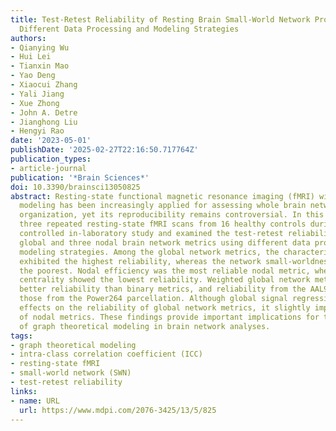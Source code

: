 ```yaml
---
title: Test-Retest Reliability of Resting Brain Small-World Network Properties across
  Different Data Processing and Modeling Strategies
authors:
- Qianying Wu
- Hui Lei
- Tianxin Mao
- Yao Deng
- Xiaocui Zhang
- Yali Jiang
- Xue Zhong
- John A. Detre
- Jianghong Liu
- Hengyi Rao
date: '2023-05-01'
publishDate: '2025-02-27T22:16:50.717764Z'
publication_types:
- article-journal
publication: '*Brain Sciences*'
doi: 10.3390/brainsci13050825
abstract: Resting-state functional magnetic resonance imaging (fMRI) with graph theoretical
  modeling has been increasingly applied for assessing whole brain network topological
  organization, yet its reproducibility remains controversial. In this study, we acquired
  three repeated resting-state fMRI scans from 16 healthy controls during a strictly
  controlled in-laboratory study and examined the test-retest reliability of seven
  global and three nodal brain network metrics using different data processing and
  modeling strategies. Among the global network metrics, the characteristic path length
  exhibited the highest reliability, whereas the network small-worldness performed
  the poorest. Nodal efficiency was the most reliable nodal metric, whereas betweenness
  centrality showed the lowest reliability. Weighted global network metrics provided
  better reliability than binary metrics, and reliability from the AAL90 atlas outweighed
  those from the Power264 parcellation. Although global signal regression had no consistent
  effects on the reliability of global network metrics, it slightly impaired the reliability
  of nodal metrics. These findings provide important implications for the future utility
  of graph theoretical modeling in brain network analyses.
tags:
- graph theoretical modeling
- intra-class correlation coefficient (ICC)
- resting-state fMRI
- small-world network (SWN)
- test-retest reliability
links:
- name: URL
  url: https://www.mdpi.com/2076-3425/13/5/825
---
```

